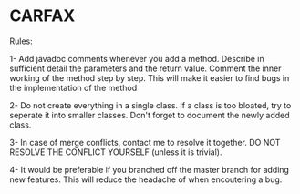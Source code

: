 # CARFAX

Rules:

  1- Add javadoc comments whenever you add a method. Describe in sufficient detail the parameters and the return value.
     Comment the inner working of the method step by step. This will make it easier to find bugs in the implementation of the method
  
  2- Do not create everything in a single class. If a class is too bloated, try to seperate it into smaller classes.
     Don't forget to document the newly added class.
  
  3- In case of merge conflicts, contact me to resolve it together. DO NOT RESOLVE THE CONFLICT YOURSELF (unless it is trivial).
  
  4- It would be preferable if you branched off the master branch for adding new features. This will reduce the headache of when encoutering a bug.
